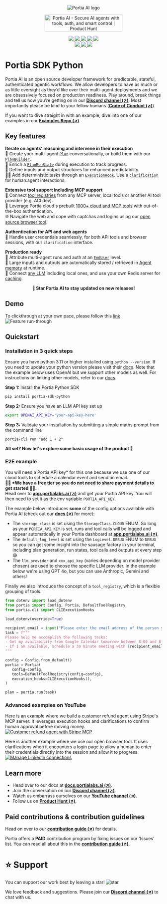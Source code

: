 <p align="center">
  <picture>
    <source media="(prefers-color-scheme: dark)" srcset="assets/Logo_Portia_Line_White.png">
    <source media="(prefers-color-scheme: light)" srcset="assets/Logo_Portia_Line_Black.png">
    <img alt="Portia AI logo" src="assets/Logo_Portia_Line_Black.png"  width="full">
  </picture>
</p>

<p align="center">
  <a href="https://www.producthunt.com/products/portia-ai?embed=true&utm_source=badge-top-post-badge&utm_medium=badge&utm_source=badge-portia&#0045;ai&#0045;2" target="_blank">
    <img src="https://api.producthunt.com/widgets/embed-image/v1/top-post-badge.svg?post_id=983741&theme=light&period=daily&t=1751531459759" alt="Portia&#0032;AI - Secure&#0032;AI&#0032;agents&#0032;with&#0032;tools&#0044;&#0032;auth&#0044;&#0032;and&#0032;smart&#0032;control | Product Hunt" style="width: 250px; height: 54px;" width="250" height="54"/>
  </a>
</p>

<p align="center">
  <a href="https://www.youtube.com/@PortiaAI">
    <img src="https://img.shields.io/badge/YouTube-FF0000?logo=youtube&logoColor=white">
  </a>
  <a href="https://discord.gg/DvAJz9ffaR">
    <img src="https://img.shields.io/badge/Discord-5865F2?logo=discord&logoColor=white">
  </a>
  <a href="https://x.com/RealPortiaAI">
    <img src="https://img.shields.io/badge/  X  -000000?logo=twitter&logoColor=white">
  </a>
  <a href="https://www.reddit.com/r/PortiaAI/">
    <img src="https://img.shields.io/badge/Reddit-FF4500?logo=reddit&logoColor=white">
  </a>
  <a href="https://www.linkedin.com/company/portiaai">
    <img src="https://img.shields.io/badge/LinkedIn-0A66C2?logo=linkedin&logoColor=white">
  </a>
  <br>
  <a href="https://app.portialabs.ai">
    <img src="https://img.shields.io/badge/Dashboard-059669">
  </a>
  <a href="https://docs.portialabs.ai">
    <img src="https://img.shields.io/badge/Docs-38BDF8">
  </a>
  <a href="https://blog.portialabs.ai">
    <img src="https://img.shields.io/badge/Blog-2D3748">
  </a>
</p>


# Portia SDK Python

Portia AI is an open source developer framework for predictable, stateful, authenticated agentic workflows. We allow developers to have as much or as little oversight as they’d like over their multi-agent deployments and we are obsessively focused on production readiness.
Play around, break things and tell us how you're getting on in our <a href="https://discord.gg/DvAJz9ffaR" target="_blank">**Discord channel (↗)**</a>. Most importantly please be kind to your fellow humans (<a href="https://github.com/portiaAI/portia-sdk-python/blob/main/CODE_OF_CONDUCT.md" target="_blank" rel="noopener noreferrer">**Code of Conduct (↗)**</a>).

If you want to dive straight in with an example, dive into one of our examples in our **[Examples Repo (↗)](https://github.com/portiaAI/portia-agent-examples)**.

## Key features

**Iterate on agents’ reasoning and intervene in their execution**</br>
🧠 Create your multi-agent [`Plan`](https://docs.portialabs.ai/generate-plan) conversationally, or build them with our [`PlanBuilder`](https://docs.portialabs.ai/generate-plan#build-a-plan-manually).</br>
📝 Enrich a [`PlanRunState`](https://docs.portialabs.ai/run-plan) during execution to track progress.</br>
🚧 Define inputs and output structures for enhanced predictability.</br>
✋🏼 Add deterministic tasks through an [`ExecutionHook`](https://docs.portialabs.ai/execution-hooks). Use a [`clarification`](https://docs.portialabs.ai/understand-clarifications) for human:agent interactions.</br>

**Extensive tool support including MCP support**</br>
🔧 Connect [tool registries](https://docs.portialabs.ai/extend-run-tools) from any MCP server, local tools or another AI tool provider (e.g. ACI.dev).</br>
🫆 Leverage Portia cloud's prebuilt [1000+ cloud and MCP tools](https://docs.portialabs.ai/cloud-tool-registry) with out-of-the-box authentication.</br>
🌐 Navigate the web and cope with captchas and logins using our [open source browser tool](https://docs.portialabs.ai/browser-tools).</br>

**Authentication for API and web agents**</br>
🔑 Handle user credentials seamlessly, for both API tools and browser sessions, with our `clarification` interface.</br>

**Production ready**</br>
👤 Attribute multi-agent runs and auth at an [`EndUser`](https://docs.portialabs.ai/manage-end-users) level.</br>
💾 Large inputs and outputs are automatically stored / retrieved in [Agent memory](https://docs.portialabs.ai/agent-memory) at runtime.</br>
🔗 Connect [any LLM](https://docs.portialabs.ai/manage-config#configure-llm-options) including local ones, and use your own Redis server for [caching](https://docs.portialabs.ai/manage-config#manage-caching).</br>

<p align="center"><strong>🌟 Star Portia AI to stay updated on new releases!</strong></p>

## Demo
To clickthrough at your own pace, please follow this [link](https://snappify.com/view/3d721d6c-c5ff-4e84-b770-83e93bd1a8f1)</br>
![Feature run-through](https://github.com/user-attachments/assets/1cd66940-ee78-42a6-beb4-7533835de7e9)

## Quickstart

### Installation in 3 quick steps

Ensure you have python 3.11 or higher installed using `python --version`. If you need to update your python version please visit their [docs](https://www.python.org/downloads/). Note that the example below uses OpenAI but we support other models as well. For instructions on linking other models, refer to our [docs](https://docs.portialabs.ai/manage-config).</br>

**Step 1:** Install the Portia Python SDK
```bash
pip install portia-sdk-python 
```

**Step 2:** Ensure you have an LLM API key set up
```bash
export OPENAI_API_KEY='your-api-key-here'
```
**Step 3:** Validate your installation by submitting a simple maths prompt from the command line
```
portia-cli run "add 1 + 2"
```

**All set? Now let's explore some basic usage of the product 🚀**

### E2E example
You will need a Portia API key* for this one because we use one of our cloud tools to schedule a calendar event and send an email. 
<br>**🙏🏼 *We have a free tier so you do not need to share payment details to get started 🙏🏼.**<br>
Head over to <a href="https://app.portialabs.ai" target="_blank">**app.portialabs.ai (↗)**</a> and get your Portia API key. You will then need to set it as the env variable `PORTIA_API_KEY`.<br/>

The example below introduces **some** of the config options available with Portia AI (check out our <a href="https://docs.portialabs.ai/manage-config" target="_blank">**docs (↗)**</a> for more):
- The `storage_class` is set using the `StorageClass.CLOUD` ENUM. So long as your `PORTIA_API_KEY` is set, runs and tool calls will be logged and appear automatically in your Portia dashboard at <a href="https://app.portialabs.ai" target="_blank">**app.portialabs.ai (↗)**</a>.
- The `default_log_level` is set using the `LogLevel.DEBUG` ENUM to `DEBUG` so you can get some insight into the sausage factory in your terminal, including plan generation, run states, tool calls and outputs at every step 😅
- The `llm_provider` and `xxx_api_key` (varies depending on model provider chosen) are used to choose the specific LLM provider. In the example below we're using GPT 4o, but you can use Anthropic, Gemini and others!

Finally we also introduce the concept of a `tool_registry`, which is a flexible grouping of tools.

```python
from dotenv import load_dotenv
from portia import Config, Portia, DefaultToolRegistry
from portia.cli import CLIExecutionHooks

load_dotenv(override=True)

recipient_email = input("Please enter the email address of the person you want to schedule a meeting with:\n")
task = f"""
Please help me accomplish the following tasks:
- Get my availability from Google Calendar tomorrow between 8:00 and 8:30
- If I am available, schedule a 30 minute meeting with {recipient_email} at a time that works for me with the title "Portia AI Demo" and a description of the meeting as "Test demo".
"""

config = Config.from_default()
portia = Portia(
   config=config,
   tools=DefaultToolRegistry(config=config),
   execution_hooks=CLIExecutionHooks(),
)

plan = portia.run(task)
```

### Advanced examples on YouTube
Here is an example where we build a customer refund agent using Stripe's MCP server. It leverages execution hooks and clarifications to confirm human approval before moving money.</br>
[![Customer refund agent with Stripe MCP](assets/stripemcp.jpg)](https://youtu.be/DB-FDEM_7_Y?si=IqVq14eskvLIKmvv)

Here is another example where we use our open browser tool. It uses clarifications when it encounters a login page to allow a human to enter their credentials directly into the session and allow it to progress.</br>
[![Manage Linkedin connections](assets/linkedinbrowsertool.jpg)](https://youtu.be/hSq8Ww-hagg?si=8oQaXcTcAyrzEQty)

## Learn more
- Head over to our docs at <a href="https://docs.portialabs.ai" target="_blank">**docs.portialabs.ai (↗)**</a>.
- Join the conversation on our <a href="https://discord.gg/DvAJz9ffaR" target="_blank">**Discord channel (↗)**</a>.
- Watch us embarrass ourselves on our <a href="https://www.youtube.com/@PortiaAI" target="_blank">**YouTube channel (↗)**</a>.
- Follow us on <a href="https://www.producthunt.com/posts/portia-ai" target="_blank">**Product Hunt (↗)**</a>.

## Paid contributions & contribution guidelines
Head on over to our <a href="https://github.com/portiaAI/portia-sdk-python/blob/main/CONTRIBUTING.md" target="_blank">**contribution guide (↗)**</a> for details.

Portia offers a **PAID** contribution program by fixing issues on our 'Issues' list. You can read all about this in the <a href="https://github.com/portiaAI/portia-sdk-python/blob/main/CONTRIBUTING.md" target="_blank">**contribution guide (↗)**</a>.

# ⭐ Support
You can support our work best by leaving a star!
![star](https://github.com/user-attachments/assets/8df5e1d9-a0d4-40b4-9c51-945841744050)

We love feedback and suggestions. Please join our <a href="https://discord.gg/DvAJz9ffaR" target="_blank">**Discord channel (↗)**</a> to chat with us.
